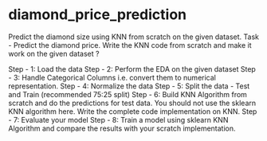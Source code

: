 # diamond_price_prediction
Predict the diamond size using KNN from scratch on the given dataset.
Task - Predict the diamond price.
Write the KNN code from scratch and make it work on the given dataset ?

Step - 1: Load the data
Step - 2: Perform the EDA on the given dataset
Step - 3: Handle Categorical Columns i.e. convert them to numerical representation.
Step - 4: Normalize the data
Step - 5: Split the data - Test and Train (recommended 75:25 split)
Step - 6: Build KNN Algorithm from scratch and do the predictions for test data. You should not use the sklearn KNN algorithm here. Write the complete code implementation on KNN.
Step - 7: Evaluate your model
Step - 8: Train a model using sklearn KNN Algorithm and compare the results with your scratch implementation.
